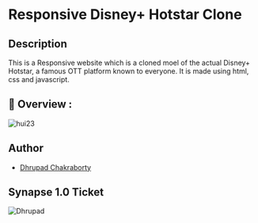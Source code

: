 # Responsive Disney+ Hotstar Clone 

## Description

This is a Responsive website which is a cloned moel of the actual Disney+ Hotstar, a famous OTT platform known to everyone. It is made using html, css and javascript.

## 🔮 Overview :

![hui23](https://user-images.githubusercontent.com/91726340/215088338-e630670c-9c45-4941-b16e-7ef9ef65f152.gif)

## Author

* [Dhrupad Chakraborty](https://github.com/dhrupad17)

## Synapse 1.0 Ticket

![Dhrupad](https://user-images.githubusercontent.com/91726340/211203653-48a1b4d7-c88e-4090-a59d-fd7e59dbe98d.png)

